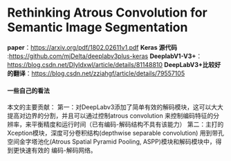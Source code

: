 # Rethinking Atrous Convolution for Semantic Image Segmentation
**paper**：https://arxiv.org/pdf/1802.02611v1.pdf
**Keras 源代码** :https://github.com/mjDelta/deeplabv3plus-keras
**DeeplabV1-V3+**：https://blog.csdn.net/Dlyldxwl/article/details/81148810
**DeepLabV3+比较好的翻译**：https://blog.csdn.net/zziahgf/article/details/79557105
#### 一些自己的看法
本文的主要贡献：
第一：对DeepLabv3添加了简单有效的解码模块，这可以大大提高对边界的分割，并且可以通过控制atrous convolution 来控制编码特征的分辨率，来平衡精度和运行时间（已有编码-解码结构不具有该能力）
第二：主打的Xception模块，深度可分卷积结构(depthwise separable convolution) 用到带孔空间金字塔池化(Atrous Spatial Pyramid Pooling, ASPP)模块和解码模块中，得到更快速有效的 编码-解码网络。